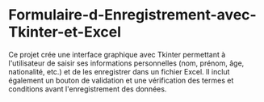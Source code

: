 # Formulaire-d-Enregistrement-avec-Tkinter-et-Excel
Ce projet crée une interface graphique avec Tkinter permettant à l'utilisateur de saisir ses informations personnelles (nom, prénom, âge, nationalité, etc.) et de les enregistrer dans un fichier Excel. Il inclut également un bouton de validation et une vérification des termes et conditions avant l'enregistrement des données.
